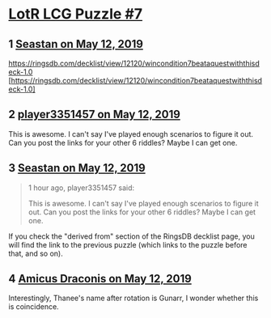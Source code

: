 # [LotR LCG Puzzle #7](https://community.fantasyflightgames.com/topic/295186-lotr-lcg-puzzle-7/)

## 1 [Seastan on May 12, 2019](https://community.fantasyflightgames.com/topic/295186-lotr-lcg-puzzle-7/?do=findComment&comment=3700172)

https://ringsdb.com/decklist/view/12120/wincondition7beataquestwiththisdeck-1.0 [https://ringsdb.com/decklist/view/12120/wincondition7beataquestwiththisdeck-1.0]

## 2 [player3351457 on May 12, 2019](https://community.fantasyflightgames.com/topic/295186-lotr-lcg-puzzle-7/?do=findComment&comment=3700396)

This is awesome. I can't say I've played enough scenarios to figure it out. Can you post the links for your other 6 riddles? Maybe I can get one.

## 3 [Seastan on May 12, 2019](https://community.fantasyflightgames.com/topic/295186-lotr-lcg-puzzle-7/?do=findComment&comment=3700419)

> 1 hour ago, player3351457 said:
> 
> This is awesome. I can't say I've played enough scenarios to figure it out. Can you post the links for your other 6 riddles? Maybe I can get one.

If you check the "derived from" section of the RingsDB decklist page, you will find the link to the previous puzzle (which links to the puzzle before that, and so on).

## 4 [Amicus Draconis on May 12, 2019](https://community.fantasyflightgames.com/topic/295186-lotr-lcg-puzzle-7/?do=findComment&comment=3700424)

Interestingly, Thanee's name after rotation is Gunarr, I wonder whether this is coincidence.

